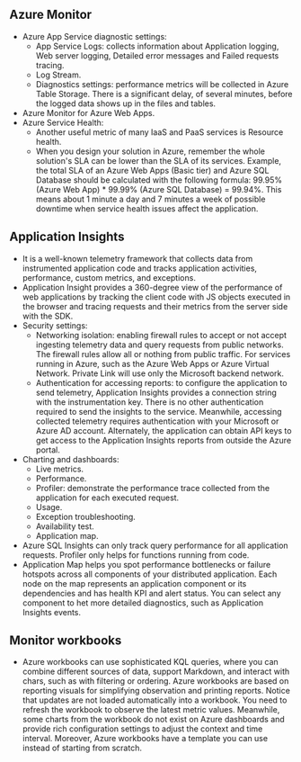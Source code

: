 ## Azure Monitor
- Azure App Service diagnostic settings:
	- App Service Logs: collects information about Application logging, Web server logging, Detailed error messages and Failed requests tracing.
	- Log Stream.
	- Diagnostics settings: performance metrics will be collected in Azure Table Storage. There is a significant delay, of several minutes, before the logged data shows up in the files and tables.
- Azure Monitor for Azure Web Apps.
- Azure Service Health:
	- Another useful metric of many IaaS and PaaS services is Resource health.
	- When you design your solution in Azure, remember the whole solution's SLA can be lower than the SLA of its services. Example, the total SLA of an Azure Web Apps (Basic tier) and Azure SQL Database should be calculated with the following formula: 99.95% (Azure Web App) * 99.99% (Azure SQL Database) = 99.94%. This means about 1 minute a day and 7 minutes a week of possible downtime when service health issues affect the application.
## Application Insights
- It is a well-known telemetry framework that collects data from instrumented application code and tracks application activities, performance, custom metrics, and exceptions.
- Application Insight provides a 360-degree view of the performance of web applications by tracking the client code with JS objects executed in the browser and tracing requests and their metrics from the server side with the SDK.
- Security settings:
	- Networking isolation: enabling firewall rules to accept or not accept ingesting telemetry data and query requests from public networks. The firewall rules allow all or nothing from public traffic. For services running in Azure, such as the Azure Web Apps or Azure Virtual Network. Private Link will use only the Microsoft backend network.
	- Authentication for accessing reports: to configure the application to send telemetry, Application Insights provides a connection string with the instrumentation key. There is no other authentication required to send the insights to the service. Meanwhile, accessing collected telemetry requires authentication with your Microsoft or Azure AD account. Alternately, the application can obtain API keys to get access to the Application Insights reports from outside the Azure portal.
- Charting and dashboards:
	- Live metrics.
	- Performance.
	- Profiler: demonstrate the performance trace collected from the application for each executed request.
	- Usage.
	- Exception troubleshooting.
	- Availability test.
	- Application map.
- Azure SQL Insights can only track query performance for all application requests. Profiler only helps for functions running from code.
- Application Map helps you spot performance bottlenecks or failure hotspots across all components of your distributed application. Each node on the map represents an application component or its dependencies and has health KPI and alert status. You can select any component to het more detailed diagnostics, such as Application Insights events.
## Monitor workbooks
- Azure workbooks can use sophisticated KQL queries, where you can combine different sources of data, support Markdown, and interact with chars, such as with filtering or ordering. Azure workbooks are based on reporting visuals for simplifying observation and printing reports. Notice that updates are not loaded automatically into a workbook. You need to refresh the workbook to observe the latest metric values. Meanwhile, some charts from the workbook do not exist on Azure dashboards and provide rich configuration settings to adjust the context and time interval. Moreover, Azure workbooks have a template you can use instead of starting from scratch.